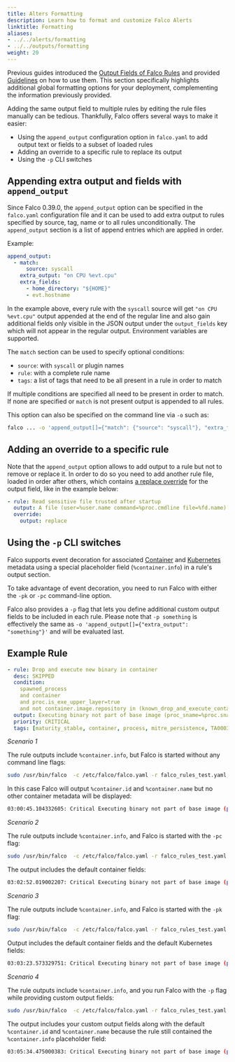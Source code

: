 ```yaml
---
title: Alters Formatting
description: Learn how to format and customize Falco Alerts
linktitle: Formatting
aliases:
- ../../alerts/formatting
- ../../outputs/formatting
weight: 20
---
```


Previous guides introduced the [Output Fields of Falco Rules](/docs/rules/basic-elements/#output) and provided [Guidelines](/docs/rules/style-guide/#output-fields) on how to use them. This section specifically highlights additional global formatting options for your deployment, complementing the information previously provided.

Adding the same output field to multiple rules by editing the rule files manually can be tedious. Thankfully, Falco offers several ways to make it easier:

* Using the `append_output` configuration option in `falco.yaml` to add output text or fields to a subset of loaded rules
* Adding an override to a specific rule to replace its output
* Using the `-p` CLI switches

## Appending extra output and fields with `append_output`

Since Falco 0.39.0, the `append_output` option can be specified in the `falco.yaml` configuration file and it can be used to add extra output to rules specified by source, tag, name or to all rules unconditionally. The `append_output` section is a list of append entries which are applied in order.

Example:

```yaml
append_output:
  - match:
      source: syscall
    extra_output: "on CPU %evt.cpu"
    extra_fields:
      - home_directory: "${HOME}"
      - evt.hostname
```

In the example above, every rule with the `syscall` source will get `"on CPU %evt.cpu"` output appended at the end of the regular line and also gain additional fields only visible in the JSON output under the `output_fields` key which will not appear in the regular output. Environment variables are supported.

The `match` section can be used to specify optional conditions:

* `source`: with `syscall` or plugin names
* `rule`: with a complete rule name
* `tags`: a list of tags that need to be all present in a rule in order to match

If multiple conditions are specified all need to be present in order to match. If none are specified or `match` is not present output is appended to all rules.

This option can also be specified on the command line via `-o` such as:

```sh
falco ... -o 'append_output[]={"match": {"source": "syscall"}, "extra_fields": ["evt.hostname"], "extra_output": "on CPU %evt.cpu"}'
```

## Adding an override to a specific rule

Note that the `append_output` option allows to add output to a rule but not to remove or replace it. In order to do so you need to add another rule file, loaded in order after others, which contains [a replace override](/docs/rules/overriding/#append-and-replace-items-in-a-rule) for the output field, like in the example below:

```yaml
- rule: Read sensitive file trusted after startup
  output: A file (user=%user.name command=%proc.cmdline file=%fd.name) was read after startup
  override: 
    output: replace
```

## Using the `-p` CLI switches

Falco supports event decoration for associated [Container](https://falco.org/docs/reference/rules/supported-fields/#field-class-container) and [Kubernetes](https://falco.org/docs/reference/rules/supported-fields/#field-class-k8s) metadata using a special placeholder field  (`%container.info`) in a rule's output section.

To take advantage of event decoration, you need to run Falco with either the `-pk` or `-pc` command-line option.

Falco also provides a `-p` flag that lets you define additional custom output fields to be included in each rule. Please note that `-p something` is effectively the same as `-o 'append_output[]={"extra_output": "something"}'` and will be evaluated last.

## Example Rule

```yaml
- rule: Drop and execute new binary in container
  desc: SKIPPED
  condition: 
    spawned_process
    and container
    and proc.is_exe_upper_layer=true 
    and not container.image.repository in (known_drop_and_execute_containers)
  output: Executing binary not part of base image (proc_sname=%proc.sname user=%user.name process=%proc.name proc_exepath=%proc.exepath parent=%proc.pname command=%proc.cmdline terminal=%proc.tty %container.info)
  priority: CRITICAL
  tags: [maturity_stable, container, process, mitre_persistence, TA0003, PCI_DSS_11.5.1]
```

*Scenario 1*

The rule outputs include `%container.info`, but Falco is started without any command line flags:

```bash 
sudo /usr/bin/falco  -c /etc/falco/falco.yaml -r falco_rules_test.yaml
```

In this case Falco will output `%container.id` and `%container.name` but no other container metadata will be displayed:

```bash
03:00:45.104332605: Critical Executing binary not part of base image (proc_sname=bash user=root process=sleep proc_exepath=/tmp/sleep parent=bash command=sleep 10000 terminal=34816 container_id=0fdb3cd5b5fc container_name=optimistic_newton)
```

*Scenario 2*

The rule outputs include `%container.info`, and Falco is started with the `-pc` flag:

```bash 
sudo /usr/bin/falco  -c /etc/falco/falco.yaml -r falco_rules_test.yaml -pc
```

The output includes the default container fields:

```bash
03:02:52.019002207: Critical Executing binary not part of base image (proc_sname=bash user=root process=sleep proc_exepath=/tmp/sleep parent=bash command=sleep 10000 terminal=34816 container_id=0fdb3cd5b5fc container_image=ubuntu container_image_tag=latest container_name=optimistic_newton)
```

*Scenario 3*

The rule outputs include `%container.info`, and Falco is started with the `-pk` flag:

```bash 
sudo /usr/bin/falco  -c /etc/falco/falco.yaml -r falco_rules_test.yaml -pk
```

Output includes the default container fields and the default Kubernetes fields:

```bash
03:03:23.573329751: Critical Executing binary not part of base image (proc_sname=bash user=root process=sleep proc_exepath=/tmp/sleep parent=bash command=sleep 10000 terminal=34816 container_id=0fdb3cd5b5fc container_image=ubuntu container_image_tag=latest container_name=optimistic_newton k8s_ns=my_ns k8s_pod_name=my_pod_name)
```

*Scenario 4*

The rule outputs include `%container.info`, and you run Falco with the `-p` flag while providing custom output fields:

```bash 
sudo /usr/bin/falco  -c /etc/falco/falco.yaml -r falco_rules_test.yaml -p "k8s_pod_uid=%k8s.pod.uid proc_pexepath=%proc.pexepath"
```

The output includes your custom output fields along with the default `%container.id` and `%container.name` because the rule still contained the `%container.info` placeholder field:

```bash
03:05:34.475000383: Critical Executing binary not part of base image (proc_sname=bash user=root process=sleep proc_exepath=/tmp/sleep parent=bash command=sleep 10000 terminal=34816 container_id=0fdb3cd5b5fc container_name=optimistic_newton) k8s_pod_uid=my_pod_uid proc_pexepath=/usr/bin/bash
```
